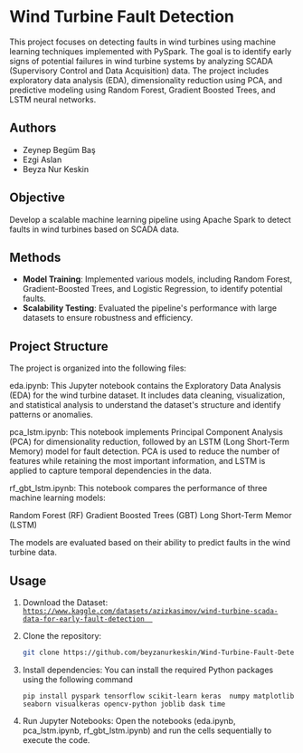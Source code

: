 # Wind Turbine Fault Detection  
This project focuses on detecting faults in wind turbines using machine learning techniques implemented with PySpark. The goal is to identify early signs of potential failures in wind turbine systems by analyzing SCADA (Supervisory Control and Data Acquisition) data. The project includes exploratory data analysis (EDA), dimensionality reduction using PCA, and predictive modeling using Random Forest, Gradient Boosted Trees, and LSTM neural networks.

## Authors  
- Zeynep Begüm Baş  
- Ezgi Aslan  
- Beyza Nur Keskin  

## Objective  
Develop a scalable machine learning pipeline using Apache Spark to detect faults in wind turbines based on SCADA data.  

## Methods  
- **Model Training**: Implemented various models, including Random Forest, Gradient-Boosted Trees, and Logistic Regression, to identify potential faults.  
- **Scalability Testing**: Evaluated the pipeline's performance with large datasets to ensure robustness and efficiency.

## Project Structure
The project is organized into the following files:

eda.ipynb:
This Jupyter notebook contains the Exploratory Data Analysis (EDA) for the wind turbine dataset. It includes data cleaning, visualization, and statistical analysis to understand the dataset's structure and identify patterns or anomalies.

pca_lstm.ipynb:
This notebook implements Principal Component Analysis (PCA) for dimensionality reduction, followed by an LSTM (Long Short-Term Memory) model for fault detection. PCA is used to reduce the number of features while retaining the most important information, and LSTM is applied to capture temporal dependencies in the data.

rf_gbt_lstm.ipynb:
This notebook compares the performance of three machine learning models:

Random Forest (RF)
Gradient Boosted Trees (GBT)
Long Short-Term Memor (LSTM)

The models are evaluated based on their ability to predict faults in the wind turbine data.


## Usage
1. Download the Dataset:
[   ```
https://www.kaggle.com/datasets/azizkasimov/wind-turbine-scada-data-for-early-fault-detection   ```](https://www.kaggle.com/datasets/azizkasimov/wind-turbine-scada-data-for-early-fault-detection)
3. Clone the repository:
   ```bash
   git clone https://github.com/beyzanurkeskin/Wind-Turbine-Fault-Detection.git  
   ```
   
4. Install dependencies:
   You can install the required Python packages using the following command
   ```
   pip install pyspark tensorflow scikit-learn keras  numpy matplotlib seaborn visualkeras opencv-python joblib dask time 
   ```

6. Run Jupyter Notebooks:
  Open the notebooks (eda.ipynb, pca_lstm.ipynb, rf_gbt_lstm.ipynb) and run the cells sequentially to execute the code.
